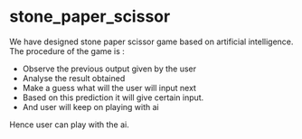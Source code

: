 # stone_paper_scissor
We have designed stone paper scissor game based on artificial intelligence. 
The procedure of the game is :
  - Observe the previous output given by the user
  - Analyse the result obtained
  - Make a guess what will the user will input next
  - Based on this prediction it will give certain input.
  - And user will keep on playing with ai

Hence user can play with the ai. 
